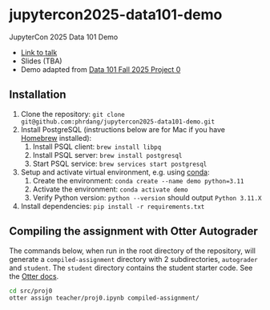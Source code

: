 # jupytercon2025-data101-demo

JupyterCon 2025 Data 101 Demo

- [Link to talk](https://jupytercon2025.sched.com/event/28H4W?iframe=no)
- Slides (TBA)
- Demo adapted from [Data 101 Fall 2025 Project 0](https://data101.org/fa24/)

## Installation

1. Clone the repository: `git clone git@github.com:phrdang/jupytercon2025-data101-demo.git`
2. Install PostgreSQL (instructions below are for Mac if you have [Homebrew](https://brew.sh) installed):
    1. Install PSQL client: `brew install libpq`
    2. Install PSQL server: `brew install postgresql`
    3. Start PSQL service: `brew services start postgresql`
3. Setup and activate virtual environment, e.g. using [conda](https://docs.conda.io/projects/conda/en/stable/user-guide/getting-started.html):
    1. Create the environment: `conda create --name demo python=3.11`
    2. Activate the environment: `conda activate demo`
    3. Verify Python version: `python --version` should output `Python 3.11.X`
4. Install dependencies: `pip install -r requirements.txt`

## Compiling the assignment with Otter Autograder

The commands below, when run in the root directory of the repository, will generate a `compiled-assignment` directory with 2 subdirectories, `autograder` and `student`. The `student` directory contains the student starter code. See the [Otter docs](https://otter-grader.readthedocs.io/en/latest/otter_assign/usage.html).

```sh
cd src/proj0
otter assign teacher/proj0.ipynb compiled-assignment/
```

<!-- TODO: had to replace !psql with !opt/homebrew/bin/psql

$ psql -d postgres -U rebeccadang
replace Owner: michael references in billboard.sql to Owner: rebeccadang
TODO: rezip billboard.zip file from billboard.sql file with correct owner?
-->

<!-- TODO: windows instructions?
local jupyterhub instructions?
 -->